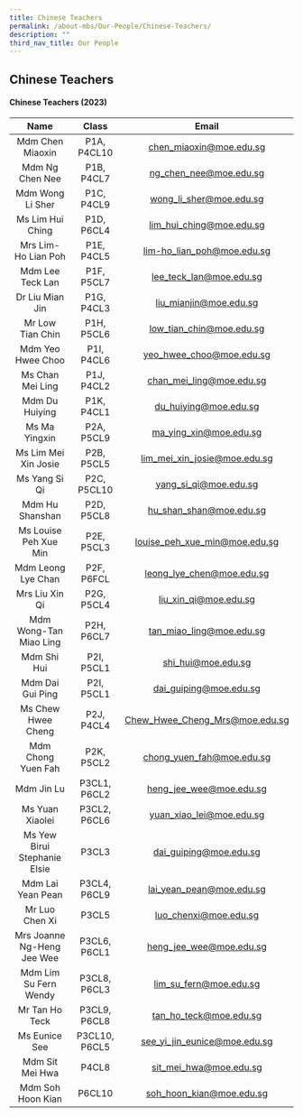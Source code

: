 ```yaml
---
title: Chinese Teachers
permalink: /about-mbs/Our-People/Chinese-Teachers/
description: ""
third_nav_title: Our People
---
```



## Chinese Teachers

#### Chinese Teachers (2023)

|            Name             |      Class    |                 Email                |
|:---------------------------:|:-------------:|:------------------------------------:|
| Mdm Chen Miaoxin            | P1A, P4CL10   | chen_miaoxin@moe.edu.sg              |
| Mdm Ng Chen Nee             | P1B, P4CL7    | ng_chen_nee@moe.edu.sg               |
| Mdm Wong Li Sher            | P1C, P4CL9    | wong_li_sher@moe.edu.sg              |
| Ms Lim Hui Ching            | P1D, P6CL4    | lim_hui_ching@moe.edu.sg             |
| Mrs Lim- Ho Lian Poh        | P1E, P4CL5    | lim-ho_lian_poh@moe.edu.sg           |
| Mdm Lee Teck Lan            | P1F, P5CL7    | lee_teck_lan@moe.edu.sg              |
| Dr Liu Mian Jin             | P1G, P4CL3    | liu_mianjin@moe.edu.sg               |
| Mr Low Tian Chin            | P1H, P5CL6    | low_tian_chin@moe.edu.sg             |
| Mdm Yeo Hwee Choo           | P1I, P4CL6    | yeo_hwee_choo@moe.edu.sg             |
| Ms Chan Mei Ling            | P1J, P4CL2    | chan_mei_ling@moe.edu.sg             |
| Mdm Du Huiying              | P1K, P4CL1    | du_huiying@moe.edu.sg                |
| Ms Ma Yingxin               | P2A, P5CL9    | ma_ying_xin@moe.edu.sg               |
| Ms Lim Mei Xin Josie        | P2B, P5CL5    | lim_mei_xin_josie@moe.edu.sg         |
| Ms Yang Si Qi               | P2C, P5CL10   | yang_si_qi@moe.edu.sg                |
| Mdm Hu Shanshan             | P2D, P5CL8    | hu_shan_shan@moe.edu.sg              |
| Ms Louise Peh Xue Min       | P2E, P5CL3    | louise_peh_xue_min@moe.edu.sg        |
| Mdm Leong Lye Chan          | P2F, P6FCL    | leong_lye_chen@moe.edu.sg            |
| Mrs Liu Xin Qi              | P2G, P5CL4    | liu_xin_qi@moe.edu.sg                |
| Mdm Wong-Tan Miao Ling      | P2H, P6CL7    | tan_miao_ling@moe.edu.sg             |
| Mdm Shi Hui                 | P2I, P5CL1    | shi_hui@moe.edu.sg                   |
| Mdm Dai Gui Ping            | P2I, P5CL1    | dai_guiping@moe.edu.sg               |
| Ms Chew Hwee Cheng          | P2J, P4CL4    | Chew_Hwee_Cheng_Mrs@moe.edu.sg       |
| Mdm Chong Yuen Fah          | P2K, P5CL2    | chong_yuen_fah@moe.edu.sg            |
| Mdm Jin Lu                  | P3CL1, P6CL2  | heng_jee_wee@moe.edu.sg              |
| Ms Yuan Xiaolei             | P3CL2, P6CL6  | yuan_xiao_lei@moe.edu.sg             |
| Ms Yew Birui Stephanie Elsie| P3CL3         | dai_guiping@moe.edu.sg               |
| Mdm Lai Yean Pean           | P3CL4, P6CL9  | lai_yean_pean@moe.edu.sg             |
| Mr Luo Chen Xi              | P3CL5         | luo_chenxi@moe.edu.sg                |
| Mrs Joanne Ng-Heng Jee Wee  | P3CL6, P6CL1  | heng_jee_wee@moe.edu.sg              |
| Mdm Lim Su Fern Wendy       | P3CL8, P6CL3  | lim_su_fern@moe.edu.sg               |
| Mr Tan Ho Teck              | P3CL9, P6CL8  | tan_ho_teck@moe.edu.sg               |
| Ms Eunice See               | P3CL10, P6CL5 | see_yi_jin_eunice@moe.edu.sg         |
| Mdm Sit Mei Hwa             | P4CL8         | sit_mei_hwa@moe.edu.sg               |
| Mdm Soh Hoon Kian           | P6CL10        | soh_hoon_kian@moe.edu.sg             |
